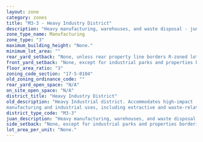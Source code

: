 ```yaml
---
layout: zone
category: zones
title: "M3-3 - Heavy Industry District"
description: "Heavy manufacturing, warehouses, and waste disposal - junkyards, landfills, and incinerators."
zone_type_name: Manufacturing
zone_type: "3"
maximum_building_height: "None."
minimum_lot_area: ""
rear_yard_setback: "None, unless rear property line borders R-zoned lot&#39;s side or rear property line. Then the minimum setback is 30 ft."
front_yard_setback: "None, except for industrial parks and properties bordering R-zoned lots (see 17-5-0405-A for details)."
floor_area_ratio: "3"
zoning_code_section: "17-5-0104"
old_zoning_ordinance_code: ""
rear_yard_open_space: "N/A"
on_site_open_space: "N/A"
district_title: "Heavy Industry District"
old_description: "Heavy Industrial district. Accommodates high-impact 
manufacturing and industrial uses, including extractive and waste-related uses."
district_type_code: "M3-3"
juan_description: "Heavy manufacturing, warehouses, and waste disposal - junkyards, landfills, and incinerators."
side_setback: "None, except for industrial parks and properties bordering R-zoned lots (see 17-5-0405-A for details)."
lot_area_per_unit: "None."
---
```

